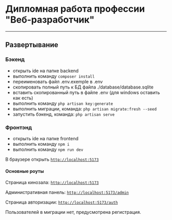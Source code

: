 # Дипломная работа профессии "Веб-разработчик"

***

## Развертывание

### Бэкенд

- открыть ide на папке backend
- выполнить команду `composer install`
- переименовать файл .env.exemple в .env
- скопировать полный путь к БД файла ./database/database.sqlite
- вставить скопированный путь в файле .env (для windows оставить как есть)
- выполнить команду `php artisan key:generate`
- выполнить миграции, команда: `php artisan migrate:fresh --seed`
- запустить бэкенд, команда: `php artisan serve`


### Фронтэнд

- открыть ide на папке frontend
- выполнить команду `npm i`
- выполнить команду `npm run dev`

В браузере открыть [`http://localhost:5173`](http://localhost:5173)


#### Основные роуты

Страница кинозала: [`http://localhost:5173`](http://localhost:5173)

Административная панель: [`http://localhost:5173/admin`](http://localhost:5173/admin)

Страница авторизации: [`http://localhost:5173/auth`](http://localhost:5173/auth)

Пользователей в миграции нет, предусмотрена регистрация.


